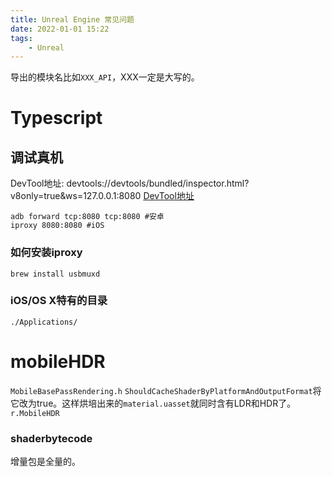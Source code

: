```yaml
---
title: Unreal Engine 常见问题
date: 2022-01-01 15:22
tags:
    - Unreal
---
```


导出的模块名比如`XXX_API`，XXX一定是大写的。

# Typescript
## 调试真机
DevTool地址: devtools://devtools/bundled/inspector.html?v8only=true&ws=127.0.0.1:8080
<a href="devtools://devtools/bundled/inspector.html?v8only=true&ws=127.0.0.1:8080" target="_blank" title="DevTool地址">DevTool地址</a>
```
adb forward tcp:8080 tcp:8080 #安卓
iproxy 8080:8080 #iOS
```
### 如何安装iproxy
`brew install usbmuxd`

### iOS/OS X特有的目录
`./Applications/`

# mobileHDR
`MobileBasePassRendering.h`
`ShouldCacheShaderByPlatformAndOutputFormat`将它改为true。这样烘培出来的`material.uasset`就同时含有LDR和HDR了。
`r.MobileHDR`


### shaderbytecode
增量包是全量的。